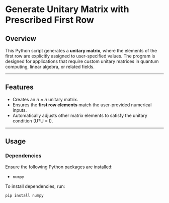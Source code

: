 # Generate Unitary Matrix with Prescribed First Row

## Overview
This Python script generates a **unitary matrix**, where the elements of the first row are explicitly assigned to user-specified values. The program is designed for applications that require custom unitary matrices in quantum computing, linear algebra, or related fields.

---

## Features
- Creates an <i>n × n</i> unitary matrix.
- Ensures the **first row elements** match the user-provided numerical inputs.
- Automatically adjusts other matrix elements to satisfy the unitary condition (U†U = I).

---

## Usage

### Dependencies
Ensure the following Python packages are installed:
- `numpy`

To install dependencies, run:
```bash
pip install numpy
